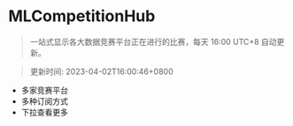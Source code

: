 # MLCompetitionHub

> 一站式显示各大数据竞赛平台正在进行的比赛，每天 16:00 UTC+8 自动更新。
  
> 更新时间: 2023-04-02T16:00:46+0800 

* 多家竞赛平台
* 多种订阅方式
* 下拉查看更多